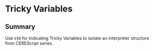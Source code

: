 Tricky Variables
====

## Summary

Use `VIN` for indicating Tricky Variables to isolate an interpreter structure from CEREScript series.
